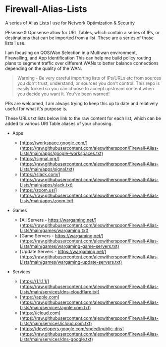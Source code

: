# Firewall-Alias-Lists
A series of Alias Lists I use for Network Optimization &amp; Security

PFsense & Opnsense allow for URL Tables, which contain a series of IPs, or destinations that can be imported from a list. These are a series of those lists I use. 

I am focusing on QOS/Wan Selection in a Multiwan environment, Firewalling, and App Identification This can help me build policy routing plans to segment traffic over different WANs to better balance connections depending on the quality of the WAN.

> Warning - Be very careful importing lists of IPs/URLs etc from sources you don't trust, understand, or sources you don't control. This repo is easily forked so you can choose to accept upstream content when you decide you want it. You've been warned!

PRs are welcomed, I am always trying to keep this up to date and relatively useful for what it's purpose is. 

These URLs txt lists below link to the raw content for each list, which can be added to various URl Table aliases of your choosing.

- Apps
  - [https://workspace.google.com/](https://raw.githubusercontent.com/alexwitherspoon/Firewall-Alias-Lists/main/apps/google-workspaces.txt)
  - [https://signal.org/](https://raw.githubusercontent.com/alexwitherspoon/Firewall-Alias-Lists/main/apps/signal.txt)
  - [https://slack.com/](https://raw.githubusercontent.com/alexwitherspoon/Firewall-Alias-Lists/main/apps/slack.txt)
  - [https://zoom.us/](https://raw.githubusercontent.com/alexwitherspoon/Firewall-Alias-Lists/main/apps/zoom.txt)

- Games
  - [All Servers - https://wargaming.net/](https://raw.githubusercontent.com/alexwitherspoon/Firewall-Alias-Lists/main/games/wargaming.txt)
  - [Game Servers - https://wargaming.net/](https://raw.githubusercontent.com/alexwitherspoon/Firewall-Alias-Lists/main/games/wargaming-game-servers.txt)
  - [Update Servers - https://wargaming.net/](https://raw.githubusercontent.com/alexwitherspoon/Firewall-Alias-Lists/main/games/wargaming-update-servers.txt)



- Services
  - [https://1.1.1.1/](https://raw.githubusercontent.com/alexwitherspoon/Firewall-Alias-Lists/main/services/dns-cloudflare.txt)
  - [https://apple.com](https://raw.githubusercontent.com/alexwitherspoon/Firewall-Alias-Lists/main/services/apple.com.txt)
  - [https://icloud.com](https://raw.githubusercontent.com/alexwitherspoon/Firewall-Alias-Lists/main/services/icloud.com.txt)
  - [https://developers.google.com/speed/public-dns](https://raw.githubusercontent.com/alexwitherspoon/Firewall-Alias-Lists/main/services/dns-google.txt)